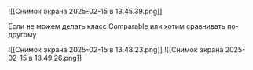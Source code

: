 ![[Снимок экрана 2025-02-15 в 13.45.39.png]]

Если не можем делать класс Comparable или хотим сравнивать по-другому

![[Снимок экрана 2025-02-15 в 13.48.23.png]]
![[Снимок экрана 2025-02-15 в 13.49.26.png]]
